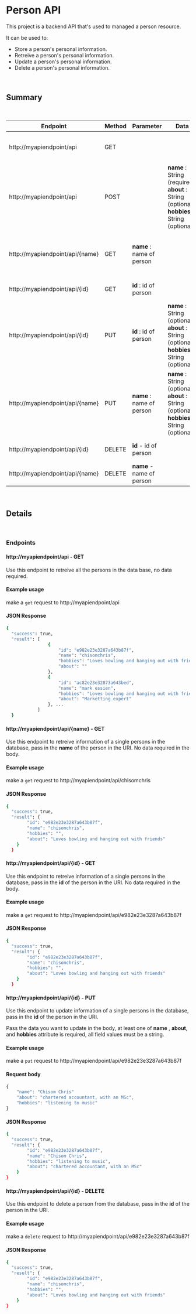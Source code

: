 # Person API

This project is a backend API that's used to managed a person resource. 

It can be used to: 
- Store a person's personal information.
- Retreive a person's personal information.
- Update a person's personal information.
- Delete a person's personal information.

<br>

## Summary

<br>

| Endpoint | Method | Parameter | Data | Description |
| ------ | ------ | ------- | ------- | ------ | 
| http://myapiendpoint/api | GET |  | | Retrieve all the person on the database |
| http://myapiendpoint/api | POST |  | **name** : String (required), **about** : String (optional), **hobbies** : String (optional)   | Add person to the database if no pereson has same name, otherwise return error |
| http://myapiendpoint/api/{name} | GET |  **name** : name of person| | Retrieve person on the database by his/her name|
| http://myapiendpoint/api/{id} | GET | **id** : id of person || Retrieve the person by **id** |
| http://myapiendpoint/api/{id} | PUT |  **id** : id of person |**name** : String (optional), **about** : String (optional), **hobbies** : String (optional)   | find person by **id** and update supplied information |
| http://myapiendpoint/api/{name} | PUT |  **name** : name of person |**name** : String (optional), **about** : String (optional), **hobbies** : String (optional)   | find person by **name** and update supplied information |
| http://myapiendpoint/api/{id} | DELETE | **id** - id of person || find person by **id** and delete. |
| http://myapiendpoint/api/{name} | DELETE | **name** - name of person || find person by **name** and delete. |

<br>

## Details

<br>

### Endpoints

####  http://myapiendpoint/api - GET

Use this endpoint to retreive all the persons in the data base, no data required.

#### Example usage

make a `get` request to http://myapiendpoint/api

#### JSON Response

```sh
{
  "success": true,
  "result": [
                {
                    "id": "e982e23e3287a643b87f",
                    "name": "chisomchris",
                    "hobbies": "Loves bowling and hanging out with friends",
                    "about": ""
                },
                {
                    "id": "ac82e23e32873a643bed",
                    "name": "mark essien",
                    "hobbies": "Loves bowling and hanging out with friends",
                    "about": "Marketting expert"
                }, ...
            ]
  }
 ```
 
#### http://myapiendpoint/api/{name} -  GET 

Use this endpoint to retreive information of a single persons in the database, pass in the **name** of the person in the URI. No data required in the body.

#### Example usage

make a `get` request to http://myapiendpoint/api/chisomchris

#### JSON Response

```sh
{
  "success": true,
  "result": {
        "id": "e982e23e3287a643b87f",
        "name": "chisomchris",
        "hobbies": "",
        "about": "Loves bowling and hanging out with friends"
    }
  }
 ```
 
#### http://myapiendpoint/api/{id} -  GET 

Use this endpoint to retreive information of a single persons in the database, pass in the **id** of the person in the URI. No data required in the body.

#### Example usage

make a `get` request to http://myapiendpoint/api/e982e23e3287a643b87f

#### JSON Response

```sh
{
  "success": true,
  "result": {
        "id": "e982e23e3287a643b87f",
        "name": "chisomchris",
        "hobbies": "",
        "about": "Loves bowling and hanging out with friends"
    }
  }
 ```

#### http://myapiendpoint/api/{id} -  PUT 

Use this endpoint to update information of a single persons in the database, pass in the **id** of the person in the URI.

Pass the data you want to update in the body, at least one of **name** , **about**, and **hobbies** attribute is required, all field values must be a string.

#### Example usage

make a `put` request to http://myapiendpoint/api/e982e23e3287a643b87f

#### Request body 
```javascript
{
    "name": "Chisom Chris"
    "about": "chartered accountant, with an MSc",
    "hobbies": "listening to music"
}
```
#### JSON Response

```sh
{
  "success": true,
  "result": {
        "id": "e982e23e3287a643b87f",
        "name": "Chisom Chris",
        "hobbies": "listening to music",
        "about": "chartered accountant, with an MSc"
    }
}
 ```
 
#### http://myapiendpoint/api/{id} -  DELETE 

Use this endpoint to delete a person from the database, pass in the **id** of the person in the URI.

#### Example usage

make a `delete` request to http://myapiendpoint/api/e982e23e3287a643b87f

#### JSON Response

```sh
{
  "success": true,
  "result": {
        "id": "e982e23e3287a643b87f",
        "name": "chisomchris",
        "hobbies": "",
        "about": "Loves bowling and hanging out with friends"
    }
}
```
 